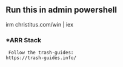 
## Run this in admin powershell
irm christitus.com/win | iex

### *ARR Stack
	 Follow the trash-guides:
	https://trash-guides.info/